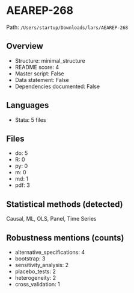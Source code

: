# AEAREP-268

Path: `/Users/startup/Downloads/lars/AEAREP-268`

## Overview
- Structure: minimal_structure
- README score: 4
- Master script: False
- Data statement: False
- Dependencies documented: False

## Languages
- Stata: 5 files

## Files
- do: 5
- R: 0
- py: 0
- m: 0
- md: 1
- pdf: 3

## Statistical methods (detected)
Causal, ML, OLS, Panel, Time Series

## Robustness mentions (counts)
- alternative_specifications: 4
- bootstrap: 3
- sensitivity_analysis: 2
- placebo_tests: 2
- heterogeneity: 2
- cross_validation: 1